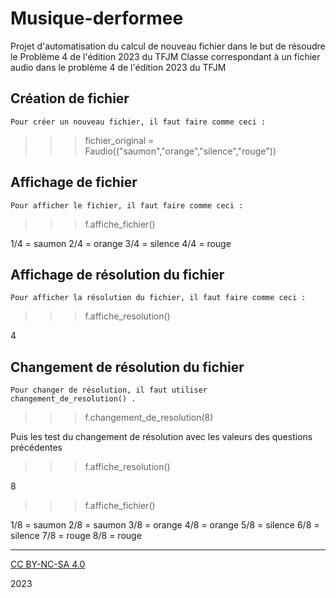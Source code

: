 # Musique-derformee
Projet d'automatisation du calcul de nouveau fichier dans le but de résoudre le Problème 4 de l'édition 2023 du TFJM
Classe correspondant à un fichier audio dans le problème 4 de l'édition 2023 du TFJM
    
    
 ## Création de fichier    
 
    Pour créer un nouveau fichier, il faut faire comme ceci :

>>> fichier_original = Faudio(("saumon","orange","silence","rouge"))

## Affichage de fichier
    Pour afficher le fichier, il faut faire comme ceci :

>>> f.affiche_fichier()

1/4 = saumon
2/4 = orange
3/4 = silence
4/4 = rouge

## Affichage de résolution du fichier
    Pour afficher la résolution du fichier, il faut faire comme ceci :
    
>>> f.affiche_resolution()

4
    
## Changement de résolution du fichier  

    Pour changer de résolution, il faut utiliser changement_de_resolution() .
    
>>> f.changement_de_resolution(8)

Puis les test du changement de résolution avec les valeurs des questions précédentes
>>> f.affiche_resolution()

8

>>> f.affiche_fichier()

1/8 = saumon
2/8 = saumon
3/8 = orange
4/8 = orange
5/8 = silence
6/8 = silence
7/8 = rouge
8/8 = rouge


---

[CC BY-NC-SA 4.0](https://creativecommons.org/licenses/by-nc-sa/4.0/)

2023
